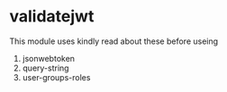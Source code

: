 # validatejwt



This module uses kindly read about these before useing
1. jsonwebtoken
2. query-string
3. user-groups-roles